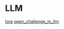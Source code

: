# LLM

[lora](https://arxiv.org/abs/2305.14314)
[open_challenge_in_llm](https://huyenchip.com/2023/08/16/llm-research-open-challenges.html#4_make_llms_faster_and_cheaper)